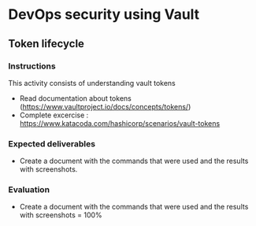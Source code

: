 # DevOps security using Vault
## Token lifecycle

### Instructions
This activity consists of understanding vault tokens
- Read documentation about tokens (https://www.vaultproject.io/docs/concepts/tokens/)
- Complete excercise : https://www.katacoda.com/hashicorp/scenarios/vault-tokens


### Expected deliverables
- Create a document with the commands that were used and the results with screenshots.

### Evaluation

- Create a document with the commands that were used and the results with screenshots = 100%